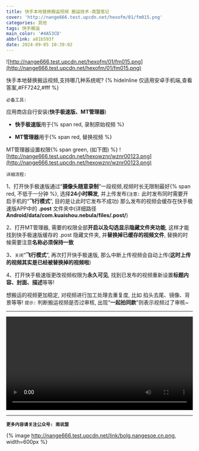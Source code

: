 ```yaml
---
title: 快手本地替换搬运视频 搬运技术-南盟笔记
cover: 'http://nange666.test.upcdn.net/hexofm/01/fm015.png'
categories: 其他
tags: 快手搬运
main_color: '#4A53CD'
abbrlink: a81b593f
date: 2024-09-05 10:39:02
---
```

<meta name=referrer content=no-referrer>

![http://nange666.test.upcdn.net/hexofm/01/fm015.png](http://nange666.test.upcdn.net/hexofm/01/fm015.png)

快手本地替换搬运视频,支持哪几种系统呢? {% hideInline 仅适用安卓手机端,查看答案,#FF7242,#fff %}

`必备工具:`

应用商店自行安装(**快手极速版、MT管理器**)

- **快手极速版**用于{% span red, 录制原始视频 %}

- **MT管理器**用于{% span red, 替换视频 %}

MT管理器设置权限{% span green, (如下图) %}
![http://nange666.test.upcdn.net/hexowznr/wznr00123.png](http://nange666.test.upcdn.net/hexowznr/wznr00123.png)

`详细流程:`

1、打开快手极速版通过“**摄像头随意录制**”一段视频,视频时长无限制最好{% span red, 不低于一分钟 %}, 选择**24小时瞬发**, 并上传发布(`注意:` 此时发布同时需要开启手机的“**飞行模式**”, 目的是让此时它发布不成功) 那么发布的视频会缓存在快手极速版APP中的 **.post** 文件夹中(详细路径 **Android/data/com.kuaishou.nebula/files/.post/**)

2、打开MT管理器, 需要的权限全部**开启以及勾选显示隐藏文件夹功能**, 这样才能找到快手极速版缓存的 .post 隐藏文件夹, 并**替换掉已缓存的视频文件**, 替换的时候需要注意**名称必须保持一致**

3、`关闭`“**飞行模式**”, 再次打开快手极速版, 那么中断上传视频会自动上传(**这时上传的视频其实是已经被替换掉的视频啦**)

4、打开快手极速版更改视频权限为**永久可见**, 找到已发布的视频重新设置**标题内容、封面、描述**等等! 

想搬运的视频更加稳定, 对视频进行加工处理去重复度, 比如 掐头去尾、镜像、背景等等! 
`提示:` 判断搬运视频是否过审核, 出现“**一起拍同款**”则表示视频过了审核~

***

<p class="p2">
		<video src="https://rescdn.yishihui.com/longvideo/transcode/video/vpc/20240905/16160775h37gRsvBSsJbj8DezZ.mp4" loop="loop" controls="controls" width="100%"></video>
</p>

***

**`更多内容请关注公众号: 南说盟`** 

{% image http://nange666.test.upcdn.net/link/bolg.nangesoe.cn.png, width=600px %}
